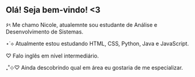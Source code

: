 ## Olá! Seja bem-vindo! <3

۶ৎ Me chamo Nicole, atualemnte sou estudante de Análise e Desenvolvimento de Sistemas.

⋆˙⟡ Atualmente estou estudando HTML, CSS, Python, Java e JavaScript.

♡ Falo inglês em nível intermediário.

₊˚⊹♡  Ainda descobrindo qual em área eu gostaria de me especializar.



